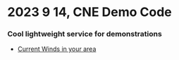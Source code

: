 # 2023 9 14, CNE Demo Code

### Cool lightweight service for demonstrations

- [Current Winds in your area](https://www.windy.com/?24.934,-90.542,5)
